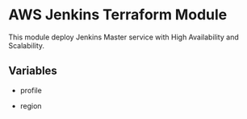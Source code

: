 # AWS Jenkins Terraform Module

This module deploy Jenkins Master service with High Availability and Scalability.

## Variables

- profile

- region